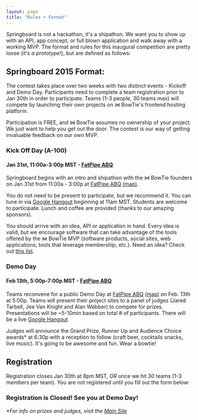 ```yaml
---
layout: page
title: "Rules + Format"
---
```


Springboard is not a hackathon, it's a shipathon. We want you to show up with an API, app concept, or full blown application and walk away with a working MVP. The format and rules for this inaugural competition are pretty loose (_it's a prototype!_), but are defined as follows:

## Springboard 2015 Format:

The contest takes place over two weeks with two distinct events - Kickoff and Demo Day. Participants need to complete a team registration prior to Jan 30th in order to participate. Teams (1-3 people, 30 teams max) will compete by launching their own projects on ⋈ BowTie's frontend hosting platform.

Participation is FREE, and ⋈ BowTie assumes no ownership of your project. We just want to help you get out the door. The contest is our way of getting invaluable feedback on our own MVP.

### Kick Off Day (A-100)

#### Jan 31st, 11:00a-3:00p MST - [FatPipe ABQ](http://fatpipeabq.com)

Springboard begins with an intro and shipathon with the ⋈ BowTie founders on Jan 31st from 11:00a - 3:00p at [FatPipe ABQ](http://fatpipeabq.com) [(map)](https://www.google.com/maps/place/200+Broadway+Blvd+NE,+Albuquerque,+NM+87102/@35.084701,-106.6440609,17z/data=!3m1!4b1!4m2!3m1!1s0x87220cbc7ce053b3:0x87a438e1b38abc21).

You do not need to be present to participate, but we recommend it. You can tune in via [Google Hangout](https://www.youtube.com/watch?v=wYPIYfhhvUo "A-100 Live Feed") beginning at 11am MST. Students are welcome to participate. Lunch and coffee are provided (thanks to our amazing sponsors).

You should arrive with an idea, API or application in hand. Every idea is valid, but we encourage software that can take advantage of the tools offered by the ⋈ BowTie MVP (software products, social sites, web applications, tools that leverage membership, etc.). Need an idea? Check out [this list](/ideas.html).


### Demo Day

#### Feb 13th, 5:00p-7:00p MST - [FatPipe ABQ](http://fatpipeabq.com)

Teams reconvene for a public Demo Day at [FatPipe ABQ](http://fatpipeabq.com) [(map)](https://www.google.com/maps/place/200+Broadway+Blvd+NE,+Albuquerque,+NM+87102/@35.084701,-106.6440609,17z/data=!3m1!4b1!4m2!3m1!1s0x87220cbc7ce053b3:0x87a438e1b38abc21) on Feb. 13th at 5:00p. Teams will present their project sites to a panel of judges (Jared Tarbell, Jee Van Knight and Alan Webber) to compete for prizes. Presentations will be ~5-10min based on total # of participants. There will be a live [Google Hangout](https://www.youtube.com/watch?v=o9PqIxmzBtY "Demo Day Live Feed")

Judges will announce the Grand Prize, Runner Up and Audience Choice awards* at 6:30p with a reception to follow (craft beer, cocktails snacks, live music). It's going to be awesome and fun. Wear a bowtie!

## Registration
Registration closes Jan 30th at 8pm MST, _OR_ once we hit 30 teams (1-3 members per team). You are not registered until you fill out the form below:

### Registration is Closed! See you at Demo Day!

_*For info on prizes and judges, visit the [Main Site](https://springboard.bowtied.io/)_

